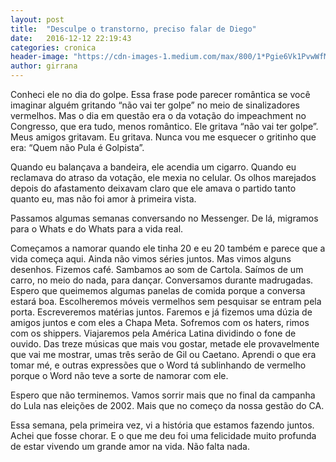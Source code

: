 ```yaml
---
layout: post
title:  "Desculpe o transtorno, preciso falar de Diego"
date:   2016-12-12 22:19:43
categories: cronica
header-image: "https://cdn-images-1.medium.com/max/800/1*Pgie6Vk1PvwWfMg6VrWlFg.jpeg"
author: girrana
---
```

Conheci ele no dia do golpe. Essa frase pode parecer romântica se você imaginar alguém gritando “não vai ter golpe” no meio de sinalizadores vermelhos. Mas o dia em questão era o da votação do impeachment no Congresso, que era tudo, menos romântico. Ele gritava “não vai ter golpe”. Meus amigos gritavam. Eu gritava. Nunca vou me esquecer o gritinho que era: “Quem não Pula é Golpista”.


Quando eu balançava a bandeira, ele acendia um cigarro. Quando eu reclamava do atraso da votação, ele mexia no celular. Os olhos marejados depois do afastamento deixavam claro que ele amava o partido tanto quanto eu, mas não foi amor à primeira vista.

Passamos algumas semanas conversando no Messenger. De lá, migramos para o Whats e do Whats para a vida real.

Começamos a namorar quando ele tinha 20 e eu 20 também e parece que a vida começa aqui. Ainda não vimos séries juntos. Mas vimos alguns desenhos. Fizemos café. Sambamos ao som de Cartola. Saímos de um carro, no meio do nada, para dançar. Conversamos durante madrugadas. Espero que queimemos algumas panelas de comida porque a conversa estará boa. Escolheremos móveis vermelhos sem pesquisar se entram pela porta. Escreveremos matérias juntos. Faremos e já fizemos uma dúzia de amigos juntos e com eles a Chapa Meta. Sofremos com os haters, rimos com os shippers. Viajaremos pela América Latina dividindo o fone de ouvido. Das treze músicas que mais vou gostar, metade ele provavelmente que vai me mostrar, umas três serão de Gil ou Caetano. Aprendi o que era tomar mé, e outras expressões que o Word tá sublinhando de vermelho porque o Word não teve a sorte de namorar com ele.


Espero que não terminemos. Vamos sorrir mais que no final da campanha do Lula nas eleições de 2002. Mais que no começo da nossa gestão do CA.


Essa semana, pela primeira vez, vi a história que estamos fazendo juntos. Achei que fosse chorar. E o que me deu foi uma felicidade muito profunda de estar vivendo um grande amor na vida. Não falta nada.
